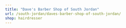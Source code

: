 ```yaml
---
title: "Dave's Barber Shop of South Jordan"
url: /south-jordan/daves-barber-shop-of-south-jordan/
shop: hairdresser
---
```

